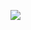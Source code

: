 ![](http://www.plantuml.com/plantuml/png/LOxD2i8m383lUOhGamexUDr11lCDr7C9DOnYVqgJlhzbEjYE-V9z8PCeLMqnW7eDZ7CW4HQyUregHO0Lu4kusaV9LILI-iCvny8zytaZJ-y-h017tLmD3gqCDpGNiuj65Byasufr7PxEiDiTcj_P4LrbKhQwZjs7YTEx__u5)
